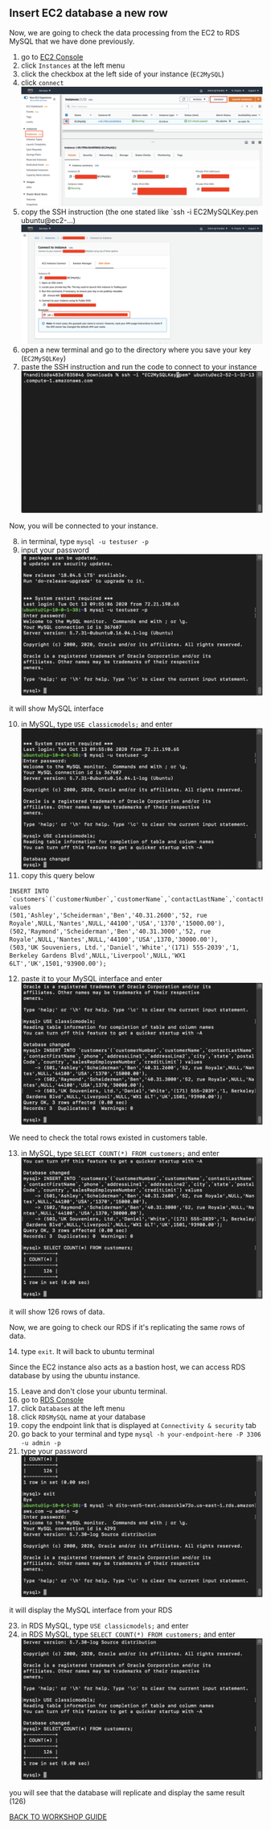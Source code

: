 ## Insert EC2 database a new row

Now, we are going to check the data processing from the EC2 to RDS MySQL that we have done previously.

1. go to [EC2 Console](https://console.aws.amazon.com/ec2/v2/home?region=us-east-1#Home:)
2. click `Instances` at the left menu
3. click the checkbox at the left side of your instance (`EC2MySQL`)
4. click `connect`
    ![](../../images/TestDataPipeline/InsertEC2DB/4.png)
5. copy the SSH instruction (the one stated like `ssh -i EC2MySQLKey.pen ubuntu@ec2-...)
    ![](../../images/TestDataPipeline/InsertEC2DB/5.png)
6. open a new terminal and go to the directory where you save your key (`EC2MySQLKey`)
7. paste the SSH instruction and run the code to connect to your instance
    ![](../../images/TestDataPipeline/InsertEC2DB/7.png)

Now, you will be connected to your instance.

8. in terminal, type `mysql -u testuser -p`
9. input your password
    ![](../../images/TestDataPipeline/InsertEC2DB/9.png)

it will show MySQL interface

10. in MySQL, type `USE classicmodels;` and enter
    ![](../../images/TestDataPipeline/InsertEC2DB/10.png)
11. copy this query below
```
INSERT INTO `customers`(`customerNumber`,`customerName`,`contactLastName`,`contactFirstName`,`phone`,`addressLine1`,`addressLine2`,`city`,`state`,`postalCode`,`country`,`salesRepEmployeeNumber`,`creditLimit`) values 
(501,'Ashley','Scheiderman','Ben','40.31.2600','52, rue Royale',NULL,'Nantes',NULL,'44100','USA','1370','15000.00'),
(502,'Raymond','Scheiderman','Ben','40.31.3000','52, rue Royale',NULL,'Nantes',NULL,'44100','USA',1370,'30000.00'),
(503,'UK Souveniers, Ltd.','Daniel','White','(171) 555-2039','1, Berkeley Gardens Blvd',NULL,'Liverpool',NULL,'WX1 6LT','UK',1501,'93900.00');
```
12. paste it to your MySQL interface and enter
    ![](../../images/TestDataPipeline/InsertEC2DB/12.png)

We need to check the total rows existed in customers table.

13. in MySQL, type `SELECT COUNT(*) FROM customers;` and enter
    ![](../../images/TestDataPipeline/InsertEC2DB/13.png)

it will show 126 rows of data.

Now, we are going to check our RDS if it's replicating the same rows of data.

14. type `exit`. It will back to ubuntu terminal

Since the EC2 instance also acts as a bastion host, we can access RDS database by using the ubuntu instance.

15. Leave and don't close your ubuntu terminal.
16. go to [RDS Console](https://console.aws.amazon.com/rds/home?region=us-east-1)
17. click `Databases` at the left menu
18. click `RDSMySQL` name at your database
19. copy the endpoint link that is displayed at `Connectivity & security` tab
20. go back to your terminal and type `mysql -h your-endpoint-here -P 3306 -u admin -p`
21. type your password
    ![](../../images/TestDataPipeline/InsertEC2DB/21.png)

it will display the MySQL interface from your RDS

23. in RDS MySQL, type `USE classicmodels;` and enter
24. in RDS MySQL, type `SELECT COUNT(*) FROM customers;` and enter
    ![](../../images/TestDataPipeline/InsertEC2DB/24.png)

you will see that the database will replicate and display the same result (126)

[BACK TO WORKSHOP GUIDE](../../README.md)